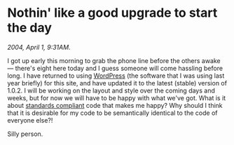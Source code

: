 Nothin' like a good upgrade to start the day
============================================

*2004, April 1, 9:31AM.*

I got up early this morning to grab the phone line before the others awake
— there's eight here today and I guess someone will come hassling before long.
I have returned to using [WordPress](http://wordpress.org/)
(the software that I was using last year briefly) for this site,
and have updated it to the latest (stable) version of 1.0.2.
I will be working on the layout and style over the coming days and weeks,
but for now we will have to be happy with what we've got.
What is it about [standards compliant](http://validator.w3.org/check?uri=referer)
code that makes me happy?
Why should I think that it is desirable for my code to be semantically identical
to the code of everyone else?!

Silly person.
